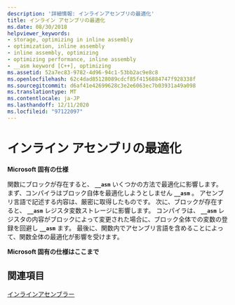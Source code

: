 ```yaml
---
description: '詳細情報: インラインアセンブリの最適化'
title: インライン アセンブリの最適化
ms.date: 08/30/2018
helpviewer_keywords:
- storage, optimizing in inline assembly
- optimization, inline assembly
- inline assembly, optimizing
- optimizing performance, inline assembly
- __asm keyword [C++], optimizing
ms.assetid: 52a7ec83-9782-4d96-94c1-53bb2ac9e8c8
ms.openlocfilehash: 62c4dad85128089cdcf85f4156884747f928338f
ms.sourcegitcommit: d6af41e42699628c3e2e6063ec7b03931a49a098
ms.translationtype: MT
ms.contentlocale: ja-JP
ms.lasthandoff: 12/11/2020
ms.locfileid: "97122097"
---
```

# <a name="optimizing-inline-assembly"></a>インライン アセンブリの最適化

**Microsoft 固有の仕様**

関数にブロックが存在すると、 **`__asm`** いくつかの方法で最適化に影響します。 まず、コンパイラはブロック自体を最適化しようとしません **`__asm`** 。 アセンブリ言語で記述する内容は、厳密に取得したものです。 次に、ブロックが存在すると、 **`__asm`** レジスタ変数ストレージに影響します。 コンパイラは、 **`__asm`** レジスタの内容がブロックによって変更された場合に、ブロック全体での変数の登録を回避し **`__asm`** ます。 最後に、関数内でアセンブリ言語を含めることによって、関数全体の最適化が影響を受けます。

**Microsoft 固有の仕様はここまで**

## <a name="see-also"></a>関連項目

[インラインアセンブラー](../../assembler/inline/inline-assembler.md)<br/>
